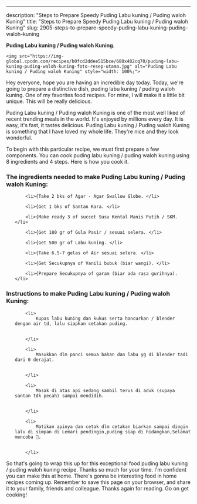 ---
description: "Steps to Prepare Speedy Puding Labu kuning / Puding waloh Kuning"
title: "Steps to Prepare Speedy Puding Labu kuning / Puding waloh Kuning"
slug: 2905-steps-to-prepare-speedy-puding-labu-kuning-puding-waloh-kuning

<p>
	<strong>Puding Labu kuning / Puding waloh Kuning</strong>. 
	
</p>
<p>
	
	<img src="https://img-global.cpcdn.com/recipes/b0fcd2ddee515bce/680x482cq70/puding-labu-kuning-puding-waloh-kuning-foto-resep-utama.jpg" alt="Puding Labu kuning / Puding waloh Kuning" style="width: 100%;">
	
	
</p>
<p>
	Hey everyone, hope you are having an incredible day today. Today, we're going to prepare a distinctive dish, puding labu kuning / puding waloh kuning. One of my favorites food recipes. For mine, I will make it a little bit unique. This will be really delicious.
</p>
	
<p>
	
</p>
<p>
	Puding Labu kuning / Puding waloh Kuning is one of the most well liked of recent trending meals in the world. It's enjoyed by millions every day. It is easy, it's fast, it tastes delicious. Puding Labu kuning / Puding waloh Kuning is something that I have loved my whole life. They're nice and they look wonderful.
</p>

<p>
To begin with this particular recipe, we must first prepare a few components. You can cook puding labu kuning / puding waloh kuning using 8 ingredients and 4 steps. Here is how you cook it.
</p>

<h3>The ingredients needed to make Puding Labu kuning / Puding waloh Kuning:</h3>

<ol>
	
		<li>{Take 2 bks of Agar - Agar Swallow Globe. </li>
	
		<li>{Get 1 bks of Santan Kara. </li>
	
		<li>{Make ready 3 of succet Susu Kental Manis Putih / SKM. </li>
	
		<li>{Get 180 gr of Gula Pasir / sesuai selera. </li>
	
		<li>{Get 500 gr of Labu kuning. </li>
	
		<li>{Take 6.5-7 gelas of Air sesuai selera. </li>
	
		<li>{Get Secukupnya of Vanili bubuk (biar wangi). </li>
	
		<li>{Prepare Secukupnya of garam (biar ada rasa gurihnya). </li>
	
</ol>
<p>
	
</p>

<h3>Instructions to make Puding Labu kuning / Puding waloh Kuning:</h3>

<ol>
	
		<li>
			Kupas labu kuning dan kukus serta hancurkan / blender dengan air td, lalu siapkan cetakan puding.
			
			
		</li>
	
		<li>
			Masukkan dlm panci semua bahan dan labu yg di blender tadi dari 0 derajat.
			
			
		</li>
	
		<li>
			Masak di atas api sedang sambil terus di aduk (supaya santan tdk pecah) sampai mendidih.
			
			
		</li>
	
		<li>
			Matikan apinya dan cetak dlm cetakan biarkan sampai dingin lalu di simpan di Lemari pendingin,puding siap di hidangkan,Selamat mencoba 🤗.
			
			
		</li>
	
</ol>

<p>
	
</p>

<p>
	So that's going to wrap this up for this exceptional food puding labu kuning / puding waloh kuning recipe. Thanks so much for your time. I'm confident you can make this at home. There's gonna be interesting food in home recipes coming up. Remember to save this page on your browser, and share it to your family, friends and colleague. Thanks again for reading. Go on get cooking!
</p>
